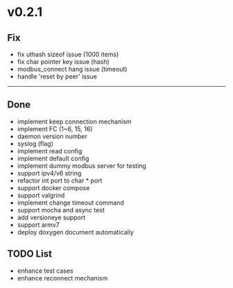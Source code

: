 # v0.2.1

## Fix
- fix uthash sizeof issue (1000 items)
- fix char pointer key issue (hash)
- modbus_connect hang issue (timeout)
- handle 'reset by peer' issue 

---

## Done
- implement keep connection mechanism 
- implement FC (1~6, 15, 16)
- daemon version number
- syslog (flag)
- implement read config
- implement default config
- implement dummy modbus server for testing
- support ipv4/v6 string
- refactor int port to char * port
- support docker compose
- support valgrind
- implement change timeout command
- support mocha and async test
- add versioneye support
- support armv7
- deploy doxygen document automatically

## TODO List
- enhance test cases
- enhance reconnect mechanism
